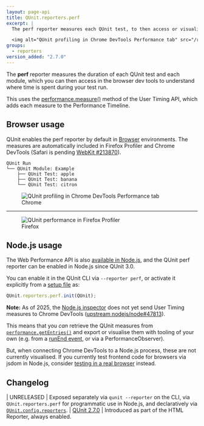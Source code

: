 ```yaml
---
layout: page-api
title: QUnit.reporters.perf
excerpt: |
  The perf reporter measures each QUnit test, to then access or visualize in the browser devtools.

  <img alt="QUnit profiling in Chrome DevTools Performance tab" src="/resources/perf-chrome.png">
groups:
  - reporters
version_added: "2.7.0"
---
```


The **perf** reporter measures the duration of each QUnit test and each module, which you can then access in the browser dev tools to understand where time is spent during your test run.

This uses the [performance.measure()](https://developer.mozilla.org/en-US/docs/Web/API/Performance/measure) method of the User Timing API, which adds each measure to the Performance Timeline.

## Browser usage

QUnit enables the perf reporter by default in [Browser](../../browser.md) environments. The measures are automatically included in Firefox Profiler and Chrome DevTools (Safari is pending [WebKit #213870](https://bugs.webkit.org/show_bug.cgi?id=213870)).

```
QUnit Run
└── QUnit Module: Example
    ├── QUnit Test: apple
    ├── QUnit Test: banana
    └── QUnit Test: citron
```

<figure>
  <img alt="QUnit profiling in Chrome DevTools Performance tab" src="/resources/perf-chrome.png">
  <figcaption>Chrome</figcaption>
</figure>

-------

<figure>
  <img alt="QUnit performance in Firefox Profiler" src="/resources/perf-firefox.png">
  <figcaption>Firefox</figcaption>
</figure>

## Node.js usage

The Web Performance API is also [available in Node.js](https://nodejs.org/docs/latest/api/perf_hooks.html), and the QUnit perf reporter can be enabled in Node.js since QUnit 3.0.

You can enable it in the QUnit CLI via `--reporter perf`, or activate it explicitly from a [setup file](../../cli.md#--require) as:

```js
QUnit.reporters.perf.init(QUnit);
```

**Note:** As of 2025, the [Node.js inspector](https://nodejs.org/docs/latest/api/debugger.html#v8-inspector-integration-for-nodejs) does not yet send User Timing measures to Chrome DevTools ([upstream nodejs/node#47813](https://github.com/nodejs/node/issues/47813)).

This means that you _can_ retrieve the QUnit measures from [`performance.getEntries()`](https://nodejs.org/docs/latest/api/perf_hooks.html) and export or visualise them with tooling of your own (e.g. from a [runEnd event](../callbacks/QUnit.on.md#the-runend-event), or via a PerformanceObserver).

But, when connecting Chrome DevTools to a Node.js process, these are not currently visualised. If you currently test frontend code for browsers via jsdom in Node.js, consider [testing in a real browser](../../browser.md) instead.

## Changelog

| UNRELEASED | Exposed separately via `qunit --reporter` on the CLI, via `QUnit.reporters.perf` for programmatic use in Node.js, and declaratively via [`QUnit.config.reporters`](../config/reporters.md).
| [QUnit 2.7.0](https://github.com/qunitjs/qunit/releases/tag/2.7.0) | Introduced as part of the HTML Reporter, always enabled.
